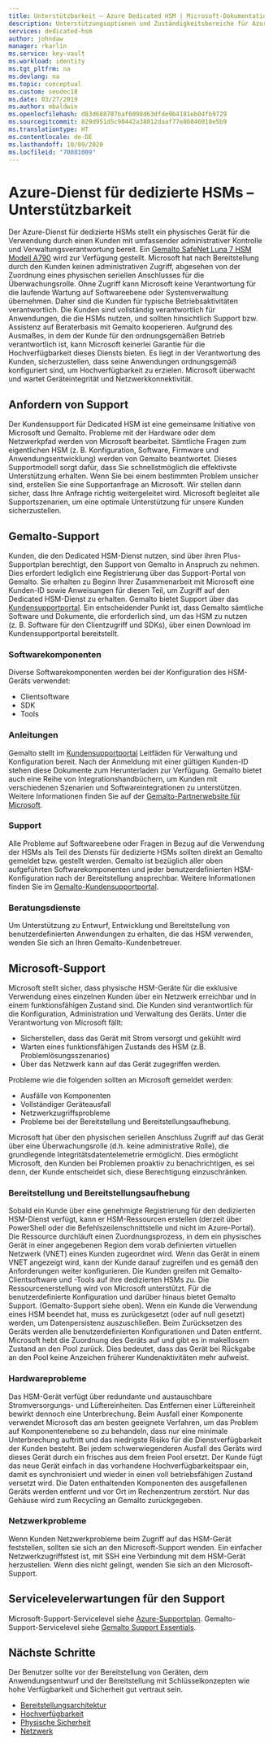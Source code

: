 ```yaml
---
title: Unterstützbarkeit – Azure Dedicated HSM | Microsoft-Dokumentation
description: Unterstützungsoptionen und Zuständigkeitsbereiche für Azure Dedicated HSM in verschiedenen Szenarios
services: dedicated-hsm
author: johndaw
manager: rkarlin
ms.service: key-vault
ms.workload: identity
ms.tgt_pltfrm: na
ms.devlang: na
ms.topic: conceptual
ms.custom: seodec18
ms.date: 03/27/2019
ms.author: mbaldwin
ms.openlocfilehash: d83d688707baf6098d63dfde9b4181eb04fb9729
ms.sourcegitcommit: 829d951d5c90442a38012daaf77e86046018e5b9
ms.translationtype: HT
ms.contentlocale: de-DE
ms.lasthandoff: 10/09/2020
ms.locfileid: "70881009"
---
```

# <a name="azure-dedicated-hsm-supportability"></a>Azure-Dienst für dedizierte HSMs – Unterstützbarkeit

Der Azure-Dienst für dedizierte HSMs stellt ein physisches Gerät für die Verwendung durch einen Kunden mit umfassender administrativer Kontrolle und Verwaltungsverantwortung bereit. Ein [Gemalto SafeNet Luna 7 HSM Modell A790](https://safenet.gemalto.com/data-encryption/hardware-security-modules-hsms/safenet-network-hsm/) wird zur Verfügung gestellt. Microsoft hat nach Bereitstellung durch den Kunden keinen administrativen Zugriff, abgesehen von der Zuordnung eines physischen seriellen Anschlusses für die Überwachungsrolle.  Ohne Zugriff kann Microsoft keine Verantwortung für die laufende Wartung auf Softwareebene oder Systemverwaltung übernehmen. Daher sind die Kunden für typische Betriebsaktivitäten verantwortlich.
Die Kunden sind vollständig verantwortlich für Anwendungen, die die HSMs nutzen, und sollten hinsichtlich Support bzw. Assistenz auf Beraterbasis mit Gemalto kooperieren. Aufgrund des Ausmaßes, in dem der Kunde für den ordnungsgemäßen Betrieb verantwortlich ist, kann Microsoft keinerlei Garantie für die Hochverfügbarkeit dieses Diensts bieten. Es liegt in der Verantwortung des Kunden, sicherzustellen, dass seine Anwendungen ordnungsgemäß konfiguriert sind, um Hochverfügbarkeit zu erzielen. Microsoft überwacht und wartet Geräteintegrität und Netzwerkkonnektivität.

## <a name="getting-support"></a>Anfordern von Support

Der Kundensupport für Dedicated HSM ist eine gemeinsame Initiative von Microsoft und Gemalto. Probleme mit der Hardware oder dem Netzwerkpfad werden von Microsoft bearbeitet. Sämtliche Fragen zum eigentlichen HSM (z. B. Konfiguration, Software, Firmware und Anwendungsentwicklung) werden von Gemalto beantwortet. Dieses Supportmodell sorgt dafür, dass Sie schnellstmöglich die effektivste Unterstützung erhalten. Wenn Sie bei einem bestimmten Problem unsicher sind, erstellen Sie eine Supportanfrage an Microsoft. Wir stellen dann sicher, dass Ihre Anfrage richtig weitergeleitet wird. Microsoft begleitet alle Supportszenarien, um eine optimale Unterstützung für unsere Kunden sicherzustellen.

## <a name="gemalto-support"></a>Gemalto-Support

Kunden, die den Dedicated HSM-Dienst nutzen, sind über ihren Plus-Supportplan berechtigt, den Support von Gemalto in Anspruch zu nehmen. Dies erfordert lediglich eine Registrierung über das Support-Portal von Gemalto. Sie erhalten zu Beginn Ihrer Zusammenarbeit mit Microsoft eine Kunden-ID sowie Anweisungen für diesen Teil, um Zugriff auf den Dedicated HSM-Dienst zu erhalten. Gemalto bietet Support über das [Kundensupportportal](https://supportportal.gemalto.com/csm/).
Ein entscheidender Punkt ist, dass Gemalto sämtliche Software und Dokumente, die erforderlich sind, um das HSM zu nutzen (z. B. Software für den Clientzugriff und SDKs), über einen Download im Kundensupportportal bereitstellt.

### <a name="software-components"></a>Softwarekomponenten

Diverse Softwarekomponenten werden bei der Konfiguration des HSM-Geräts verwendet:

* Clientsoftware
* SDK
* Tools

### <a name="guidance"></a>Anleitungen

Gemalto stellt im [Kundensupportportal](https://supportportal.gemalto.com/csm/) Leitfäden für Verwaltung und Konfiguration bereit. Nach der Anmeldung mit einer gültigen Kunden-ID stehen diese Dokumente zum Herunterladen zur Verfügung. Gemalto bietet auch eine Reihe von Integrationshandbüchern, um Kunden mit verschiedenen Szenarien und Softwareintegrationen zu unterstützen. Weitere Informationen finden Sie auf der [Gemalto-Partnerwebsite für Microsoft](https://safenet.gemalto.com/partners/microsoft/).

### <a name="support"></a>Support

Alle Probleme auf Softwareebene oder Fragen in Bezug auf die Verwendung der HSMs als Teil des Diensts für dedizierte HSMs sollten direkt an Gemalto gemeldet bzw. gestellt werden. Gemalto ist bezüglich aller oben aufgeführten Softwarekomponenten und jeder benutzerdefinierten HSM-Konfiguration nach der Bereitstellung ansprechbar. Weitere Informationen finden Sie im [Gemalto-Kundensupportportal](https://supportportal.gemalto.com/csm/).

### <a name="consulting-services"></a>Beratungsdienste

Um Unterstützung zu Entwurf, Entwicklung und Bereitstellung von benutzerdefinierten Anwendungen zu erhalten, die das HSM verwenden, wenden Sie sich an Ihren Gemalto-Kundenbetreuer.

## <a name="microsoft-support"></a>Microsoft-Support

Microsoft stellt sicher, dass physische HSM-Geräte für die exklusive Verwendung eines einzelnen Kunden über ein Netzwerk erreichbar und in einem funktionsfähigen Zustand sind. Die Kunden sind verantwortlich für die Konfiguration, Administration und Verwaltung des Geräts. Unter die Verantwortung von Microsoft fällt:

* Sicherstellen, dass das Gerät mit Strom versorgt und gekühlt wird
* Warten eines funktionsfähigen Zustands des HSM (z.B. Problemlösungsszenarios)
* Über das Netzwerk kann auf das Gerät zugegriffen werden.

Probleme wie die folgenden sollten an Microsoft gemeldet werden:

* Ausfälle von Komponenten
* Vollständiger Geräteausfall
* Netzwerkzugriffsprobleme
* Probleme bei der Bereitstellung und Bereitstellungsaufhebung.

Microsoft hat über den physischen seriellen Anschluss Zugriff auf das Gerät über eine Überwachungsrolle (d.h. keine administrative Rolle), die grundlegende Integritätsdatentelemetrie ermöglicht.  Dies ermöglicht Microsoft, den Kunden bei Problemen proaktiv zu benachrichtigen, es sei denn, der Kunde entscheidet sich, diese Berechtigung einzuschränken. 

### <a name="provisioning-and-decommissioning"></a>Bereitstellung und Bereitstellungsaufhebung

Sobald ein Kunde über eine genehmigte Registrierung für den dedizierten HSM-Dienst verfügt, kann er HSM-Ressourcen erstellen (derzeit über PowerShell oder die Befehlszeilenschnittstelle und nicht im Azure-Portal). Die Ressource durchläuft einen Zuordnungsprozess, in dem ein physisches Gerät in einer angegebenen Region dem vorab definierten virtuellen Netzwerk (VNET) eines Kunden zugeordnet wird. Wenn das Gerät in einem VNET angezeigt wird, kann der Kunde darauf zugreifen und es gemäß den Anforderungen weiter konfigurieren. Die Kunden greifen mit Gemalto-Clientsoftware und -Tools auf ihre dedizierten HSMs zu. Die Ressourcenerstellung wird von Microsoft unterstützt. Für die benutzerdefinierte Konfiguration und darüber hinaus bietet Gemalto Support. (Gemalto-Support siehe oben). Wenn ein Kunde die Verwendung eines HSM beendet hat, muss es zurückgesetzt (oder auf null gesetzt) werden, um Datenpersistenz auszuschließen. Beim Zurücksetzen des Geräts werden alle benutzerdefinierten Konfigurationen und Daten entfernt. Microsoft hebt die Zuordnung des Geräts auf und gibt es in makellosem Zustand an den Pool zurück. Dies bedeutet, dass das Gerät bei Rückgabe an den Pool keine Anzeichen früherer Kundenaktivitäten mehr aufweist. 

### <a name="hardware-issues"></a>Hardwareprobleme

Das HSM-Gerät verfügt über redundante und austauschbare Stromversorgungs- und Lüftereinheiten.  Das Entfernen einer Lüftereinheit bewirkt dennoch eine Unterbrechung. Beim Ausfall einer Komponente verwendet Microsoft das am besten geeignete Verfahren, um das Problem auf Komponentenebene so zu behandeln, dass nur eine minimale Unterbrechung auftritt und das niedrigste Risiko für die Dienstverfügbarkeit der Kunden besteht.
Bei jedem schwerwiegenderen Ausfall des Geräts wird dieses Gerät durch ein frisches aus dem freien Pool ersetzt. Der Kunde fügt das neue Gerät einfach in das vorhandene Hochverfügbarkeitspaar ein, damit es synchronisiert und wieder in einen voll betriebsfähigen Zustand versetzt wird. Die Daten enthaltenden Komponenten des ausgefallenen Geräts werden entfernt und vor Ort im Rechenzentrum zerstört. Nur das Gehäuse wird zum Recycling an Gemalto zurückgegeben.


### <a name="networking-issues"></a>Netzwerkprobleme

Wenn Kunden Netzwerkprobleme beim Zugriff auf das HSM-Gerät feststellen, sollten sie sich an den Microsoft-Support wenden. Ein einfacher Netzwerkzugriffstest ist, mit SSH eine Verbindung mit dem HSM-Gerät herzustellen. Wenn dies nicht gelingt, wenden Sie sich an den Microsoft-Support.

## <a name="service-level-expectations-for-support"></a>Servicelevelerwartungen für den Support

Microsoft-Support-Servicelevel siehe [Azure-Supportplan](https://azure.microsoft.com/support/plans/).
Gemalto-Support-Servicelevel siehe [Gemalto Support Essentials](https://azure.microsoft.com/support/plans/).

## <a name="next-steps"></a>Nächste Schritte

Der Benutzer sollte vor der Bereitstellung von Geräten, dem Anwendungsentwurf und der Bereitstellung mit Schlüsselkonzepten wie hohe Verfügbarkeit und Sicherheit gut vertraut sein.

* [Bereitstellungsarchitektur](deployment-architecture.md)
* [Hochverfügbarkeit](high-availability.md)
* [Physische Sicherheit](physical-security.md)
* [Netzwerk](networking.md)

